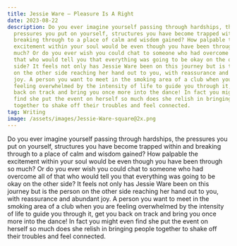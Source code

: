 ```yaml
---
title: Jessie Ware – Pleasure Is A Right
date: 2023-08-22
description: Do you ever imagine yourself passing through hardships, the
  pressures you put on yourself, structures you have become trapped within and
  breaking through to a place of calm and wisdom gained? How palpable the
  excitement within your soul would be even though you have been through so
  much? Or do you ever wish you could chat to someone who had overcome all of
  that who would tell you that everything was going to be okay on the other
  side? It feels not only has Jessie Ware been on this journey but is the person
  on the other side reaching her hand out to you, with reassurance and abundant
  joy. A person you want to meet in the smoking area of a club when you are
  feeling overwhelmed by the intensity of life to guide you through it, get you
  back on track and bring you once more into the dance! In fact you might even
  find she put the event on herself so much does she relish in bringing people
  together to shake off their troubles and feel connected.
tag: Writing
image: /assets/images/Jessie-Ware-square@2x.png
---
```

Do you ever imagine yourself passing through hardships, the pressures you put on yourself, structures you have become trapped within and breaking through to a place of calm and wisdom gained? How palpable the excitement within your soul would be even though you have been through so much? Or do you ever wish you could chat to someone who had overcome all of that who would tell you that everything was going to be okay on the other side? It feels not only has Jessie Ware been on this journey but is the person on the other side reaching her hand out to you, with reassurance and abundant joy. A person you want to meet in the smoking area of a club when you are feeling overwhelmed by the intensity of life to guide you through it, get you back on track and bring you once more into the dance! In fact you might even find she put the event on herself so much does she relish in bringing people together to shake off their troubles and feel connected.
